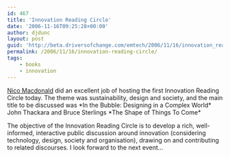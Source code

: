 ```yaml
---
id: 467
title: 'Innovation Reading Circle'
date: '2006-11-16T09:25:28+00:00'
author: djdunc
layout: post
guid: 'http://beta.driversofchange.com/emtech/2006/11/16/innovation_reading_circle/'
permalink: /2006/11/16/innovation-reading-circle/
tags:
    - books
    - innovation
---
```


[Nico Macdonald](http://www.spy.co.uk/) did an excellent job of hosting the first Innovation Reading Circle today. The theme was sustainability, design and society, and the main title to be discussed was \*In the Bubble: Designing in a Complex World\* John Thackara and Bruce Sterlings \*The Shape of Things To Come\*

The objective of the Innovation Reading Circle is to develop a rich, well-informed, interactive public discussion around innovation (considering technology, design, society and organisation), drawing on and contributing to related discourses. I look forward to the next event…